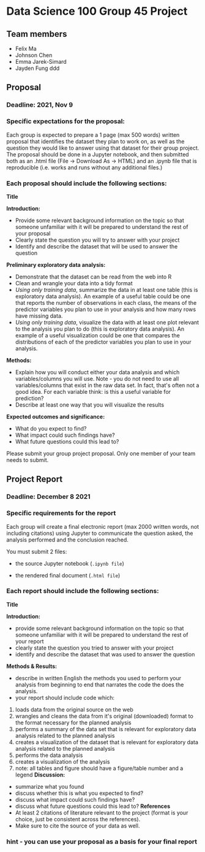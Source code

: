 # Data Science 100 Group 45 Project 

## Team members

* Felix Ma
* Johnson Chen
* Emma Jarek-Simard
* Jayden Fung
ddd

## Proposal

### Deadline: 2021, Nov 9

### Specific expectations for the proposal:

Each group is expected to prepare a 1 page (max 500 words) written proposal that identifies the dataset they plan to work on, as well as the question they would like to answer using that dataset for their group project. The proposal should be done in a Jupyter notebook, and then submitted both as an .html file (File -> Download As -> HTML) and an .ipynb file that is reproducible (i.e. works and runs without any additional files.)

### Each proposal should include the following sections:

**Title**

**Introduction:**
- Provide some relevant background information on the topic so that someone unfamiliar with it will be prepared to understand the rest of your proposal
- Clearly state the question you will try to answer with your project
- Identify and describe the dataset that will be used to answer the question

**Preliminary exploratory data analysis:**
- Demonstrate that the dataset can be read from the web into R 
- Clean and wrangle your data into a tidy format
- _Using only training data_, summarize the data in at least one table (this is exploratory data analysis). An example of a useful table could be one that reports the number of observations in each class, the means of the predictor variables you plan to use in your analysis and how many rows have missing data. 
- _Using only training data_, visualize the data with at least one plot relevant to the analysis you plan to do (this is exploratory data analysis). An example of a useful visualization could be one that compares the distributions of each of the predictor variables you plan to use in your analysis.

**Methods:**
- Explain how you will conduct either your data analysis and which variables/columns you will use.  Note - you do not need to use all variables/columns that exist in the raw data set. In fact, that's often not a good idea. For each variable think: is this a useful variable for prediction?
- Describe at least one way that you will visualize the results

**Expected outcomes and significance:**
- What do you expect to find?
- What impact could such findings have?
- What future questions could this lead to?

Please submit your group project proposal. Only one member of your team needs to submit. 



## Project Report

### Deadline: December 8 2021

### Specific requirements for the report

Each group will create a final electronic report (max 2000 written words, not including citations) using Jupyter to communicate the question asked, the analysis performed and the conclusion reached.

You must submit 2 files:

- the source Jupyter notebook (`.ipynb file`)

- the rendered final document (`.html file`) 

### Each report should include the following sections:

**Title**

**Introduction:**

- provide some relevant background information on the topic so that someone unfamiliar with it will be prepared to understand the rest of your report
- clearly state the question you tried to answer with your project
- identify and describe the dataset that was used to answer the question

**Methods & Results:**
- describe in written English the methods you used to perform your analysis from beginning to end that narrates the code the does the analysis.
- your report should include code which:
1. loads data from the original source on the web 
2. wrangles and cleans the data from it's original (downloaded) format to the format necessary for the planned analysis
3. performs a summary of the data set that is relevant for exploratory data analysis related to the planned analysis 
4. creates a visualization of the dataset that is relevant for exploratory data analysis related to the planned analysis
5. performs the data analysis
6. creates a visualization of the analysis 
7. note: all tables and figure should have a figure/table number and a legend
**Discussion:**
- summarize what you found
- discuss whether this is what you expected to find?
- discuss what impact could such findings have?
- discuss what future questions could this lead to?
**References**
- At least 2 citations of literature relevant to the project (format is your choice, just be consistent across the references).
- Make sure to cite the source of your data as well.
### hint - you can use your proposal as a basis for your final report
